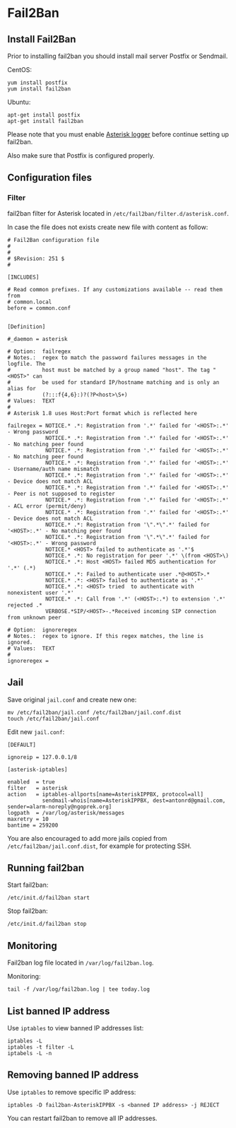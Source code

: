 # Fail2Ban

## Install Fail2Ban

Prior to installing fail2ban you should install mail server Postfix or Sendmail.

CentOS:

```
yum install postfix
yum install fail2ban
```

Ubuntu:

```
apt-get install postfix
apt-get install fail2ban
```

Please note that you must enable [Asterisk logger](Chapter_02/Asterisk-Log-Files.md) before continue setting up fail2ban.

Also make sure that Postfix is configured properly.

## Configuration files 

### Filter

fail2ban filter for Asterisk located in ```/etc/fail2ban/filter.d/asterisk.conf```.

In case the file does not exists create new file with content as follow:

```
# Fail2Ban configuration file
#
#
# $Revision: 251 $
#

[INCLUDES]

# Read common prefixes. If any customizations available -- read them from
# common.local
before = common.conf


[Definition]

#_daemon = asterisk

# Option:  failregex
# Notes.:  regex to match the password failures messages in the logfile. The
#          host must be matched by a group named "host". The tag "<HOST>" can
#          be used for standard IP/hostname matching and is only an alias for
#          (?:::f{4,6}:)?(?P<host>\S+)
# Values:  TEXT
#
# Asterisk 1.8 uses Host:Port format which is reflected here

failregex = NOTICE.* .*: Registration from '.*' failed for '<HOST>:.*' - Wrong password
            NOTICE.* .*: Registration from '.*' failed for '<HOST>:.*' - No matching peer found
            NOTICE.* .*: Registration from '.*' failed for '<HOST>:.*' - No matching peer found
            NOTICE.* .*: Registration from '.*' failed for '<HOST>:.*' - Username/auth name mismatch
            NOTICE.* .*: Registration from '.*' failed for '<HOST>:.*' - Device does not match ACL
            NOTICE.* .*: Registration from '.*' failed for '<HOST>:.*' - Peer is not supposed to register
            NOTICE.* .*: Registration from '.*' failed for '<HOST>:.*' - ACL error (permit/deny)
            NOTICE.* .*: Registration from '.*' failed for '<HOST>:.*' - Device does not match ACL
            NOTICE.* .*: Registration from '\".*\".*' failed for '<HOST>:.*' - No matching peer found
            NOTICE.* .*: Registration from '\".*\".*' failed for '<HOST>:.*' - Wrong password
            NOTICE.* <HOST> failed to authenticate as '.*'$
            NOTICE.* .*: No registration for peer '.*' \(from <HOST>\)
            NOTICE.* .*: Host <HOST> failed MD5 authentication for '.*' (.*)
            NOTICE.* .*: Failed to authenticate user .*@<HOST>.*
            NOTICE.* .*: <HOST> failed to authenticate as '.*'
            NOTICE.* .*: <HOST> tried  to authenticate with nonexistent user '.*'
            NOTICE.* .*: Call from '.*' (<HOST>:.*) to extension '.*' rejected .*
            VERBOSE.*SIP/<HOST>-.*Received incoming SIP connection from unknown peer
   
# Option:  ignoreregex
# Notes.:  regex to ignore. If this regex matches, the line is ignored.
# Values:  TEXT
#
ignoreregex =
```

## Jail

Save original ```jail.conf``` and create new one:

```
mv /etc/fail2ban/jail.conf /etc/fail2ban/jail.conf.dist
touch /etc/fail2ban/jail.conf
```

Edit new ```jail.conf```:

```
[DEFAULT]

ignoreip = 127.0.0.1/8

[asterisk-iptables]

enabled  = true
filter   = asterisk
action   = iptables-allports[name=AsteriskIPPBX, protocol=all]
           sendmail-whois[name=AsteriskIPPBX, dest=antonrd@gmail.com, sender=alarm-noreply@ngoprek.org]
logpath  = /var/log/asterisk/messages
maxretry = 10
bantime = 259200
```

You are also encouraged to add more jails copied from `/etc/fail2ban/jail.conf.dist`, for example for protecting SSH.

## Running fail2ban

Start fail2ban:

```
/etc/init.d/fail2ban start
```

Stop fail2ban:

```
/etc/init.d/fail2ban stop
```

## Monitoring

Fail2ban log file located in ```/var/log/fail2ban.log```.

Monitoring:

```
tail -f /var/log/fail2ban.log | tee today.log
```

## List banned IP address

Use ```iptables``` to view banned IP addresses list:

```
iptables -L
iptables -t filter -L
iptabels -L -n
```

## Removing banned IP address

Use ```iptables``` to remove specific IP address:

```
iptables -D fail2ban-AsteriskIPPBX -s <banned IP address> -j REJECT
```

You can restart fail2ban to remove all IP addresses.
